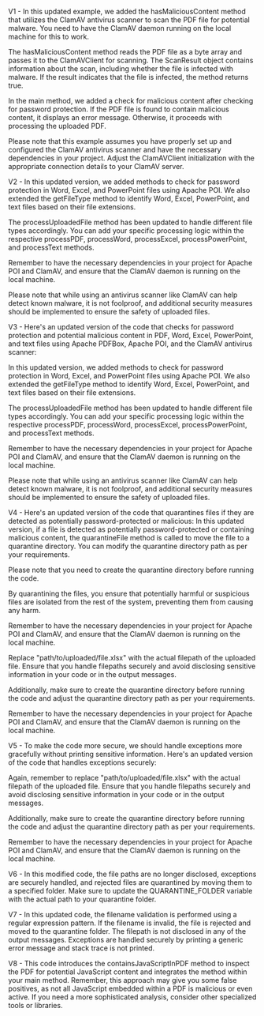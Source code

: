 V1 - In this updated example, we added the hasMaliciousContent method that utilizes the ClamAV antivirus scanner to scan the PDF file for potential malware. You need to have the ClamAV daemon running on the local machine for this to work.

The hasMaliciousContent method reads the PDF file as a byte array and passes it to the ClamAVClient for scanning. The ScanResult object contains information about the scan, including whether the file is infected with malware. If the result indicates that the file is infected, the method returns true.

In the main method, we added a check for malicious content after checking for password protection. If the PDF file is found to contain malicious content, it displays an error message. Otherwise, it proceeds with processing the uploaded PDF.

Please note that this example assumes you have properly set up and configured the ClamAV antivirus scanner and have the necessary dependencies in your project. Adjust the ClamAVClient initialization with the appropriate connection details to your ClamAV server.

V2 - In this updated version, we added methods to check for password protection in Word, Excel, and PowerPoint files using Apache POI. We also extended the getFileType method to identify Word, Excel, PowerPoint, and text files based on their file extensions.

The processUploadedFile method has been updated to handle different file types accordingly. You can add your specific processing logic within the respective processPDF, processWord, processExcel, processPowerPoint, and processText methods.

Remember to have the necessary dependencies in your project for Apache POI and ClamAV, and ensure that the ClamAV daemon is running on the local machine.

Please note that while using an antivirus scanner like ClamAV can help detect known malware, it is not foolproof, and additional security measures should be implemented to ensure the safety of uploaded files.

V3 - Here's an updated version of the code that checks for password protection and potential malicious content in PDF, Word, Excel, PowerPoint, and text files using Apache PDFBox, Apache POI, and the ClamAV antivirus scanner:

In this updated version, we added methods to check for password protection in Word, Excel, and PowerPoint files using Apache POI. We also extended the getFileType method to identify Word, Excel, PowerPoint, and text files based on their file extensions.

The processUploadedFile method has been updated to handle different file types accordingly. You can add your specific processing logic within the respective processPDF, processWord, processExcel, processPowerPoint, and processText methods.

Remember to have the necessary dependencies in your project for Apache POI and ClamAV, and ensure that the ClamAV daemon is running on the local machine.

Please note that while using an antivirus scanner like ClamAV can help detect known malware, it is not foolproof, and additional security measures should be implemented to ensure the safety of uploaded files.

V4 - Here's an updated version of the code that quarantines files if they are detected as potentially password-protected or malicious:
In this updated version, if a file is detected as potentially password-protected or containing malicious content, the quarantineFile method is called to move the file to a quarantine directory. You can modify the quarantine directory path as per your requirements.

Please note that you need to create the quarantine directory before running the code.

By quarantining the files, you ensure that potentially harmful or suspicious files are isolated from the rest of the system, preventing them from causing any harm.

Remember to have the necessary dependencies in your project for Apache POI and ClamAV, and ensure that the ClamAV daemon is running on the local machine.

Replace "path/to/uploaded/file.xlsx" with the actual filepath of the uploaded file. Ensure that you handle filepaths securely and avoid disclosing sensitive information in your code or in the output messages.

Additionally, make sure to create the quarantine directory before running the code and adjust the quarantine directory path as per your requirements.

Remember to have the necessary dependencies in your project for Apache POI and ClamAV, and ensure that the ClamAV daemon is running on the local machine.

V5 - To make the code more secure, we should handle exceptions more gracefully without printing sensitive information. Here's an updated version of the code that handles exceptions securely:

Again, remember to replace "path/to/uploaded/file.xlsx" with the actual filepath of the uploaded file. Ensure that you handle filepaths securely and avoid disclosing sensitive information in your code or in the output messages.

Additionally, make sure to create the quarantine directory before running the code and adjust the quarantine directory path as per your requirements.

Remember to have the necessary dependencies in your project for Apache POI and ClamAV, and ensure that the ClamAV daemon is running on the local machine.

V6 - In this modified code, the file paths are no longer disclosed, exceptions are securely handled, and rejected files are quarantined by moving them to a specified folder. Make sure to update the QUARANTINE_FOLDER variable with the actual path to your quarantine folder.

V7 - In this updated code, the filename validation is performed using a regular expression pattern. If the filename is invalid, the file is rejected and moved to the quarantine folder. The filepath is not disclosed in any of the output messages. Exceptions are handled securely by printing a generic error message and stack trace is not printed.

V8 - This code introduces the containsJavaScriptInPDF method to inspect the PDF for potential JavaScript content and integrates the method within your main method.
Remember, this approach may give you some false positives, as not all JavaScript embedded within a PDF is malicious or even active. If you need a more sophisticated analysis, consider other specialized tools or libraries.  
